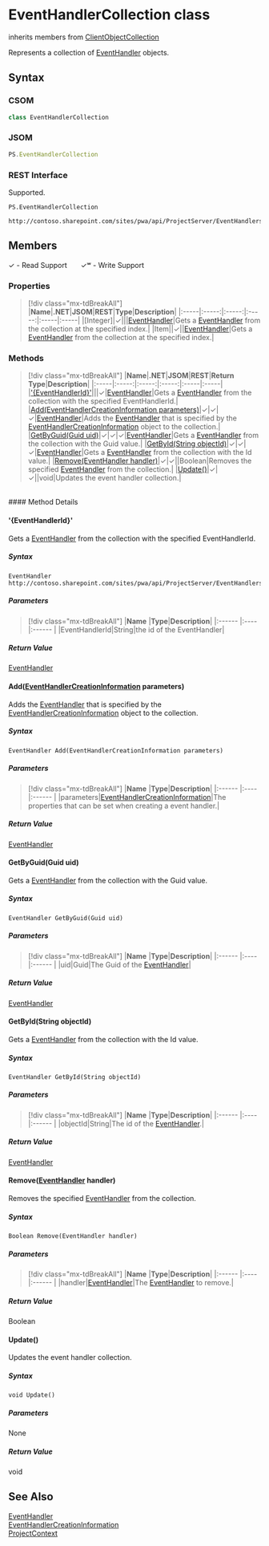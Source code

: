 [comment]: # (Name:EventHandlerCollection)
[comment]: # (Name:Microsoft.ProjectServer.EventHandlerCollection)
[comment]: # (Type:class)
[comment]: # (Status:Verified)

# <a name="name"></a>EventHandlerCollection class

inherits members from [ClientObjectCollection<EventHandler>](https://msdn.microsoft.com/EN-US/library/ee539303)<br/>

<a name="description"></a>Represents a collection of [EventHandler](EventHandler.md) objects.

## <a name="syntax"></a>Syntax

### CSOM

```cs
class EventHandlerCollection 
```
### JSOM

```javascript
PS.EventHandlerCollection
```
### REST Interface

Supported.

```
PS.EventHandlerCollection

http://contoso.sharepoint.com/sites/pwa/api/ProjectServer/EventHandlers
```

## <a name="members"></a>Members


&#x2713; - Read Support &nbsp;&nbsp;&nbsp;&nbsp;&nbsp;&nbsp;&#x2713;&#x02B7; - Write Support

### <a name="properties"></a>Properties
> [!div class="mx-tdBreakAll"]
|**Name**|**.NET**|**JSOM**|**REST**|**Type**|**Description**|
|:-----|:-----:|:-----:|:-----:|:-----|:-----|
|<a name="[Integer]"></a>[Integer]|&#x2713;|||[EventHandler](EventHandler.md)|Gets a [EventHandler](EventHandler.md) from the collection at the specified index.|
|<a name="Item"></a>Item||&#x2713;||[EventHandler](EventHandler.md)|Gets a [EventHandler](EventHandler.md) from the collection at the specified index.|

### <a name="methods"></a>Methods
> [!div class="mx-tdBreakAll"]
|**Name**|**.NET**|**JSOM**|**REST**|**Return Type**|**Description**|
|:-----|:-----:|:-----:|:-----:|:-----|:-----|
|[&#39;{EventHandlerId}&#39;](#&#39;{EventHandlerId}&#39;)|||&#x2713;|[EventHandler](EventHandler.md)|Gets a [EventHandler](EventHandler.md) from the collection with the specified EventHandlerId.|
|[Add(EventHandlerCreationInformation parameters)](#Add_[EventHandlerCreationInformation]_EventHandlerCreationInformation.md__parameters_)|&#x2713;|&#x2713;|&#x2713;|[EventHandler](EventHandler.md)|Adds the [EventHandler](EventHandler.md) that is specified by the [EventHandlerCreationInformation](EventHandlerCreationInformation.md) object to the collection.|
|[GetByGuid(Guid uid)](#GetByGuid_Guid_uid_)|&#x2713;|&#x2713;|&#x2713;|[EventHandler](EventHandler.md)|Gets a [EventHandler](EventHandler.md) from the collection with the Guid value.|
|[GetById(String objectId)](#GetById_String_objectId_)|&#x2713;|&#x2713;|&#x2713;|[EventHandler](EventHandler.md)|Gets a [EventHandler](EventHandler.md) from the collection with the Id value.|
|[Remove(EventHandler handler)](#Remove_[EventHandler]_EventHandler.md__handler_)|&#x2713;|&#x2713;||Boolean|Removes the specified [EventHandler](EventHandler.md) from the collection.|
|[Update()](#Update__)|&#x2713;|&#x2713;||void|Updates the event handler collection.|

<br/>
#### Method Details

#### <a name="&#39;{EventHandlerId}&#39;"></a>&#39;{EventHandlerId}&#39;
 
Gets a [EventHandler](EventHandler.md) from the collection with the specified EventHandlerId.

##### Syntax

```
EventHandler http://contoso.sharepoint.com/sites/pwa/api/ProjectServer/EventHandlers('{EventHandlerId}')
```

##### Parameters
> [!div class="mx-tdBreakAll"]
|**Name** |**Type**|**Description**|
|:------ |:----|:------ |
|EventHandlerId|String|the id of the EventHandler|

##### Return Value

[EventHandler](EventHandler.md)

#### <a name="Add_[EventHandlerCreationInformation]_EventHandlerCreationInformation.md__parameters_"></a>Add([EventHandlerCreationInformation](EventHandlerCreationInformation.md) parameters)
 
Adds the [EventHandler](EventHandler.md) that is specified by the [EventHandlerCreationInformation](EventHandlerCreationInformation.md) object to the collection.

##### Syntax

```
EventHandler Add(EventHandlerCreationInformation parameters)
```

##### Parameters
> [!div class="mx-tdBreakAll"]
|**Name** |**Type**|**Description**|
|:------ |:----|:------ |
|parameters|[EventHandlerCreationInformation](EventHandlerCreationInformation.md)|The properties that can be set when creating a event handler.|

##### Return Value

[EventHandler](EventHandler.md)

#### <a name="GetByGuid_Guid_uid_"></a>GetByGuid(Guid uid)
 
Gets a [EventHandler](EventHandler.md) from the collection with the Guid value.

##### Syntax

```
EventHandler GetByGuid(Guid uid)
```

##### Parameters
> [!div class="mx-tdBreakAll"]
|**Name** |**Type**|**Description**|
|:------ |:----|:------ |
|uid|Guid|The Guid of the [EventHandler](EventHandler.md)|

##### Return Value

[EventHandler](EventHandler.md)

#### <a name="GetById_String_objectId_"></a>GetById(String objectId)
 
Gets a [EventHandler](EventHandler.md) from the collection with the Id value.

##### Syntax

```
EventHandler GetById(String objectId)
```

##### Parameters
> [!div class="mx-tdBreakAll"]
|**Name** |**Type**|**Description**|
|:------ |:----|:------ |
|objectId|String|The id of the [EventHandler](EventHandler.md).|

##### Return Value

[EventHandler](EventHandler.md)

#### <a name="Remove_[EventHandler]_EventHandler.md__handler_"></a>Remove([EventHandler](EventHandler.md) handler)
 
Removes the specified [EventHandler](EventHandler.md) from the collection.

##### Syntax

```
Boolean Remove(EventHandler handler)
```

##### Parameters
> [!div class="mx-tdBreakAll"]
|**Name** |**Type**|**Description**|
|:------ |:----|:------ |
|handler|[EventHandler](EventHandler.md)|The [EventHandler](EventHandler.md) to remove.|

##### Return Value

Boolean

#### <a name="Update__"></a>Update()
 
Updates the event handler collection.

##### Syntax

```
void Update()
```

##### Parameters

None

##### Return Value

void

## <a name="seeAlso"></a>See Also

[EventHandler](EventHandler.md)<br/>
[EventHandlerCreationInformation](EventHandlerCreationInformation.md)<br/>
[ProjectContext](ProjectContext.md)<br/>

